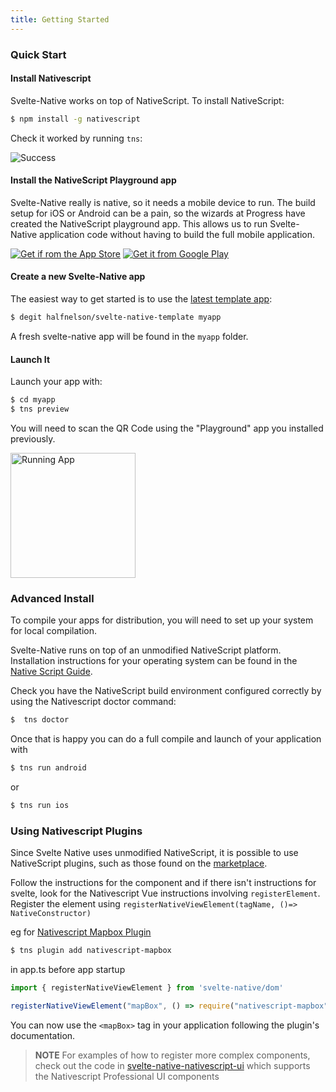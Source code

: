 ```yaml
---
title: Getting Started
---
```


### Quick Start

#### Install Nativescript

Svelte-Native works on top of NativeScript. To install NativeScript:

```bash
$ npm install -g nativescript
```

Check it worked by running `tns`:

![Success](/media/tns-success.png)

#### Install the NativeScript Playground app

Svelte-Native really is native, so it needs a mobile device to run. The build setup for iOS or Android can be a pain, so the wizards at Progress have created the NativeScript playground app. This allows us to run Svelte-Native application code without having to build the full mobile application.

[<img src="/media/app-store.png" alt="Get if rom the App Store">](https://itunes.apple.com/us/app/nativescript-playground/id1263543946?mt=8&amp;ls=1)
[<img src="/media/google-play.png" alt="Get it from Google Play">](https://play.google.com/store/apps/details?id=org.nativescript.play)

#### Create a new Svelte-Native app

The easiest way to get started is to use the [latest template app](https://github.com/halfnelson/svelte-native-template):

```bash
$ degit halfnelson/svelte-native-template myapp
```

A fresh svelte-native app will be found in the `myapp` folder.

#### Launch It

Launch your app with:

```bash
$ cd myapp
$ tns preview
```

You will need to scan the QR Code using the "Playground" app you installed previously.

<img src="/media/quick-start-screenshot.png" width=200 alt="Running App" >

### Advanced Install

To compile your apps for distribution, you will need to set up your system for local compilation.

Svelte-Native runs on top of an unmodified NativeScript platform. Installation instructions for your operating system can be found in the [Native Script Guide](https://docs.nativescript.org/start/quick-setup).

Check you have the NativeScript build environment configured correctly by using the Nativescript doctor command:

```bash
$  tns doctor
```

Once that is happy you can do a full compile and launch of your application with

```bash
$ tns run android
```

or

```bash
$ tns run ios
```


### Using Nativescript Plugins

Since Svelte Native uses unmodified NativeScript, it is possible to use NativeScript plugins, such as those found on the [marketplace](https://market.nativescript.org/).

Follow the instructions for the component and if there isn't instructions for svelte, look for the Nativescript Vue instructions involving `registerElement`. 
Register the element using `registerNativeViewElement(tagName, ()=> NativeConstructor)`

eg for [Nativescript Mapbox Plugin](https://market.nativescript.org/plugins/nativescript-mapbox)

```bash
$ tns plugin add nativescript-mapbox
```

in app.ts before app startup

```js
import { registerNativeViewElement } from 'svelte-native/dom'

registerNativeViewElement("mapBox", () => require("nativescript-mapbox").MapboxView);
```

You can now use the `<mapBox>` tag in your application following the plugin's documentation.

> **NOTE** For examples of how to register more complex components, check out the code in [svelte-native-nativescript-ui](https://github.com/halfnelson/svelte-native-nativescript-ui) which supports the Nativescript Professional UI components
